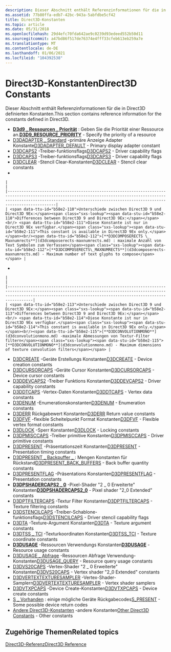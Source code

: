 ```yaml
---
description: Dieser Abschnitt enthält Referenzinformationen für die in Direct3D definierten Konstanten.
ms.assetid: 77b80ffa-edb7-42bc-943a-5abfdbe5cf42
title: Direct3D-Konstanten
ms.topic: article
ms.date: 05/31/2018
ms.openlocfilehash: 29d4efc70fda642ae9c0239d93edeed552b50d11
ms.sourcegitcommit: a47bd86f517de76374e4fff33cfeb613eb259a7e
ms.translationtype: MT
ms.contentlocale: de-DE
ms.lasthandoff: 01/06/2021
ms.locfileid: "104392538"
---
```

# <a name="direct3d-constants"></a><span data-ttu-id="b58e2-103">Direct3D-Konstanten</span><span class="sxs-lookup"><span data-stu-id="b58e2-103">Direct3D Constants</span></span>

<span data-ttu-id="b58e2-104">Dieser Abschnitt enthält Referenzinformationen für die in Direct3D definierten Konstanten.</span><span class="sxs-lookup"><span data-stu-id="b58e2-104">This section contains reference information for the constants defined in Direct3D.</span></span>

-   <span data-ttu-id="b58e2-105">[**D3d9 \_ Ressourcen \_ Priorität**](d3d9-resource-priority.md) : Geben Sie die Priorität einer Ressource an.</span><span class="sxs-lookup"><span data-stu-id="b58e2-105">[**D3D9\_RESOURCE\_PRIORITY**](d3d9-resource-priority.md) - Specify the priority of a resource</span></span>
-   <span data-ttu-id="b58e2-106">[D3DADAPTER \_ Standard](d3dadapter-default.md) -primäre Anzeige Adapter Konstante</span><span class="sxs-lookup"><span data-stu-id="b58e2-106">[D3DADAPTER\_DEFAULT](d3dadapter-default.md) - Primary display adapter constant</span></span>
-   <span data-ttu-id="b58e2-107">[D3DCAPS2](d3dcaps2.md) -Treiber-funktionsflags</span><span class="sxs-lookup"><span data-stu-id="b58e2-107">[D3DCAPS2](d3dcaps2.md) - Driver capability flags</span></span>
-   <span data-ttu-id="b58e2-108">[D3DCAPS3](d3dcaps3.md) -Treiber-funktionsflags</span><span class="sxs-lookup"><span data-stu-id="b58e2-108">[D3DCAPS3](d3dcaps3.md) - Driver capability flags</span></span>
-   <span data-ttu-id="b58e2-109">[D3DCLEAR](d3dclear.md) -Stencil Clear-Konstanten</span><span class="sxs-lookup"><span data-stu-id="b58e2-109">[D3DCLEAR](d3dclear.md) - Stencil clear constants</span></span>
-   

    |                                                                                                                                                                                                                                       |
    |---------------------------------------------------------------------------------------------------------------------------------------------------------------------------------------------------------------------------------------|
    | <span data-ttu-id="b58e2-110">Unterschiede zwischen Direct3D 9 und Direct3D 9Ex:</span><span class="sxs-lookup"><span data-stu-id="b58e2-110">Differences between Direct3D 9 and Direct3D 9Ex:</span></span><br/> <span data-ttu-id="b58e2-111">Diese Konstante ist nur in Direct3D 9Ex verfügbar.</span><span class="sxs-lookup"><span data-stu-id="b58e2-111">This constant is available in Direct3D 9Ex only.</span></span><br/><span data-ttu-id="b58e2-112">[**D3DCOMPOSERECTS \_ Maxnumrects**](d3dcomposerects-maxnumrects.md) : maximale Anzahl von Text Symbolen zum Verfassen</span><span class="sxs-lookup"><span data-stu-id="b58e2-112">[**D3DCOMPOSERECTS\_MAXNUMRECTS**](d3dcomposerects-maxnumrects.md) - Maximum number of text glyphs to compose</span></span> |

    

     

-   

    |                                                                                                                                                                                                                             |
    |-----------------------------------------------------------------------------------------------------------------------------------------------------------------------------------------------------------------------------|
    | <span data-ttu-id="b58e2-113">Unterschiede zwischen Direct3D 9 und Direct3D 9Ex:</span><span class="sxs-lookup"><span data-stu-id="b58e2-113">Differences between Direct3D 9 and Direct3D 9Ex:</span></span><br/> <span data-ttu-id="b58e2-114">Diese Konstante ist nur in Direct3D 9Ex verfügbar.</span><span class="sxs-lookup"><span data-stu-id="b58e2-114">This constant is available in Direct3D 9Ex only.</span></span><br/><span data-ttu-id="b58e2-115">[**D3DCONVOLUTIONMONO**](d3dconvolutionmono.md) -maximale Abmessungen von Textur-Filter filtern</span><span class="sxs-lookup"><span data-stu-id="b58e2-115">[**D3DCONVOLUTIONMONO**](d3dconvolutionmono.md) - Maximum dimensions of texture convolution filters</span></span> |

    

     

-   <span data-ttu-id="b58e2-116">[D3DCREATE](d3dcreate.md) -Geräte Erstellungs Konstanten</span><span class="sxs-lookup"><span data-stu-id="b58e2-116">[D3DCREATE](d3dcreate.md) - Device creation constants</span></span>
-   <span data-ttu-id="b58e2-117">[D3DCURSORCAPS](d3dcursorcaps.md) -Geräte Cursor Konstanten</span><span class="sxs-lookup"><span data-stu-id="b58e2-117">[D3DCURSORCAPS](d3dcursorcaps.md) - Device cursor constants</span></span>
-   <span data-ttu-id="b58e2-118">[D3DDEVCAPS2](d3ddevcaps2.md) -Treiber Funktions Konstanten</span><span class="sxs-lookup"><span data-stu-id="b58e2-118">[D3DDEVCAPS2](d3ddevcaps2.md) - Driver capability constants</span></span>
-   <span data-ttu-id="b58e2-119">[D3DDTCAPS](d3ddtcaps.md) -Vertex-Daten Konstanten</span><span class="sxs-lookup"><span data-stu-id="b58e2-119">[D3DDTCAPS](d3ddtcaps.md) - Vertex data constants</span></span>
-   <span data-ttu-id="b58e2-120">[D3DENUM](d3denum.md) -Enumerationskonstanten</span><span class="sxs-lookup"><span data-stu-id="b58e2-120">[D3DENUM](d3denum.md) - Enumeration constants</span></span>
-   <span data-ttu-id="b58e2-121">[D3DERR](d3derr.md) Rückgabewert Konstanten</span><span class="sxs-lookup"><span data-stu-id="b58e2-121">[D3DERR](d3derr.md) Return value constants</span></span>
-   <span data-ttu-id="b58e2-122">[D3DFVF](d3dfvf.md) -flexible Scheitelpunkt Format Konstanten</span><span class="sxs-lookup"><span data-stu-id="b58e2-122">[D3DFVF](d3dfvf.md) - Flexible vertex format constants</span></span>
-   <span data-ttu-id="b58e2-123">[D3DLOCK](d3dlock.md) -Sperr Konstanten</span><span class="sxs-lookup"><span data-stu-id="b58e2-123">[D3DLOCK](d3dlock.md) - Locking constants</span></span>
-   <span data-ttu-id="b58e2-124">[D3DPMISCCAPS](d3dpmisccaps.md) -Treiber primitive Konstanten</span><span class="sxs-lookup"><span data-stu-id="b58e2-124">[D3DPMISCCAPS](d3dpmisccaps.md) - Driver primitive constants</span></span>
-   <span data-ttu-id="b58e2-125">[D3DPRESENT](d3dpresent.md) -Präsentationszeit Konstanten</span><span class="sxs-lookup"><span data-stu-id="b58e2-125">[D3DPRESENT](d3dpresent.md) - Presentation timing constants</span></span>
-   <span data-ttu-id="b58e2-126">[D3DPRESENT \_ Backpuffer \_ ](d3dpresent-back-buffers.md) : Mengen Konstanten für Rückstand</span><span class="sxs-lookup"><span data-stu-id="b58e2-126">[D3DPRESENT\_BACK\_BUFFERS](d3dpresent-back-buffers.md) - Back buffer quantity constants</span></span>
-   <span data-ttu-id="b58e2-127">[D3DPRESENTFLAG](d3dpresentflag.md) -Präsentations Konstanten</span><span class="sxs-lookup"><span data-stu-id="b58e2-127">[D3DPRESENTFLAG](d3dpresentflag.md) - Presentation constants</span></span>
-   <span data-ttu-id="b58e2-128">[**D3DPSHADERCAPS2 \_ 0**](/windows/desktop/api/D3D9Caps/ns-d3d9caps-d3dpshadercaps2_0) -Pixel-Shader "2 \_ 0 Erweiterte" Konstanten</span><span class="sxs-lookup"><span data-stu-id="b58e2-128">[**D3DPSHADERCAPS2\_0**](/windows/desktop/api/D3D9Caps/ns-d3d9caps-d3dpshadercaps2_0) - Pixel shader "2\_0 Extended" constants</span></span>
-   <span data-ttu-id="b58e2-129">[D3DPTFILTERCAPS](d3dptfiltercaps.md) -Textur Filter Konstanten</span><span class="sxs-lookup"><span data-stu-id="b58e2-129">[D3DPTFILTERCAPS](d3dptfiltercaps.md) - Texture filtering constants</span></span>
-   <span data-ttu-id="b58e2-130">[D3DSTENCILCAPS](d3dstencilcaps.md) -Treiber-Schablone-funktionsflags</span><span class="sxs-lookup"><span data-stu-id="b58e2-130">[D3DSTENCILCAPS](d3dstencilcaps.md) - Driver stencil capability flags</span></span>
-   <span data-ttu-id="b58e2-131">[D3DTA](d3dta.md) -Texture-Argument Konstanten</span><span class="sxs-lookup"><span data-stu-id="b58e2-131">[D3DTA](d3dta.md) - Texture argument constants</span></span>
-   <span data-ttu-id="b58e2-132">[D3DTSS \_ TCI](d3dtss-tci.md) -Texturkoordinaten Konstanten</span><span class="sxs-lookup"><span data-stu-id="b58e2-132">[D3DTSS\_TCI](d3dtss-tci.md) - Texture coordinate constants</span></span>
-   <span data-ttu-id="b58e2-133">[**D3DUSAGE**](d3dusage.md) -Ressourcen Verwendungs Konstanten</span><span class="sxs-lookup"><span data-stu-id="b58e2-133">[**D3DUSAGE**](d3dusage.md) - Resource usage constants</span></span>
-   <span data-ttu-id="b58e2-134">[D3DUSAGE \_ Abfrage](d3dusage-query.md) -Ressourcen Abfrage Verwendung-Konstanten</span><span class="sxs-lookup"><span data-stu-id="b58e2-134">[D3DUSAGE\_QUERY](d3dusage-query.md) - Resource query usage constants</span></span>
-   <span data-ttu-id="b58e2-135">[D3DVS20CAPS](d3dvs20caps.md) -Vertex-Shader "2 \_ 0 Erweiterte" Konstanten</span><span class="sxs-lookup"><span data-stu-id="b58e2-135">[D3DVS20CAPS](d3dvs20caps.md) - Vertex shader "2\_0 Extended" constants</span></span>
-   <span data-ttu-id="b58e2-136">[D3DVERTEXTEXTURESAMPLER](d3dvertextexturesampler.md) -Vertex-Shader-Samplern</span><span class="sxs-lookup"><span data-stu-id="b58e2-136">[D3DVERTEXTEXTURESAMPLER](d3dvertextexturesampler.md) - Vertex shader samplers</span></span>
-   <span data-ttu-id="b58e2-137">[D3DVTXPCAPS](d3dvtxpcaps.md) -Device Create-Konstanten</span><span class="sxs-lookup"><span data-stu-id="b58e2-137">[D3DVTXPCAPS](d3dvtxpcaps.md) - Device create constants</span></span>
-   <span data-ttu-id="b58e2-138">[S \_ Vorhanden](device-state-return-codes.md) : einige mögliche Geräte Rückgabecodes</span><span class="sxs-lookup"><span data-stu-id="b58e2-138">[S\_PRESENT](device-state-return-codes.md) - Some possible device return codes</span></span>
-   <span data-ttu-id="b58e2-139">[Andere Direct3D-Konstanten](other-direct3d-constants.md) -andere Konstanten</span><span class="sxs-lookup"><span data-stu-id="b58e2-139">[Other Direct3D Constants](other-direct3d-constants.md) - Other constants</span></span>

## <a name="related-topics"></a><span data-ttu-id="b58e2-140">Zugehörige Themen</span><span class="sxs-lookup"><span data-stu-id="b58e2-140">Related topics</span></span>

<dl> <dt>

[<span data-ttu-id="b58e2-141">Direct3D-Referenz</span><span class="sxs-lookup"><span data-stu-id="b58e2-141">Direct3D Reference</span></span>](dx9-graphics-reference-d3d.md)
</dt> </dl>

 

 




